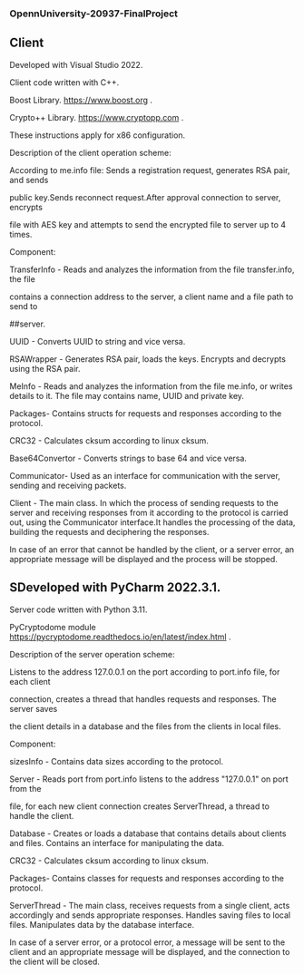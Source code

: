 ### OpennUniversity-20937-FinalProject

## Client

Developed with Visual Studio 2022.

Client code written with C++.

Boost Library. https://www.boost.org .

Crypto++ Library. https://www.cryptopp.com .

These instructions apply for x86 configuration.

Description of the client operation scheme:

According to me.info file: Sends a registration request, generates RSA pair, and sends

public key.Sends reconnect request.After approval connection to server, encrypts

file with AES key and attempts to send the encrypted file to server up to 4 times.

Component:

TransferInfo - Reads and analyzes the information from the file transfer.info, the file

contains a connection address to the server, a client name and a file path to send to

##server.

UUID - Converts UUID to string and vice versa.

RSAWrapper - Generates RSA pair, loads the keys. Encrypts and decrypts using the
RSA pair.

MeInfo - Reads and analyzes the information from the file me.info, or writes details
to it. The file may contains name, UUID and private key.

Packages- Contains structs for requests and responses according to the protocol.

CRC32 - Calculates cksum according to linux cksum.

Base64Convertor - Converts strings to base 64 and vice versa.

Communicator- Used as an interface for communication with the server, sending and
receiving packets.

Client - The main class. In which the process of sending requests to the server and
receiving responses from it according to the protocol is carried out, using the
Communicator interface.It handles the processing of the data, building the requests
and deciphering the responses.

In case of an error that cannot be handled by the client, or a server error, an
appropriate message will be displayed and the process will be stopped.

## SDeveloped with PyCharm 2022.3.1.

Server code written with Python 3.11.

PyCryptodome module https://pycryptodome.readthedocs.io/en/latest/index.html .

Description of the server operation scheme:

Listens to the address 127.0.0.1 on the port according to port.info file, for each client

connection, creates a thread that handles requests and responses. The server saves

the client details in a database and the files from the clients in local files.

Component:

sizesInfo - Contains data sizes according to the protocol.

Server - Reads port from port.info listens to the address "127.0.0.1" on port from the

file, for each new client connection creates ServerThread, a thread to handle the
client.

Database - Creates or loads a database that contains details about clients and files.
Contains an interface for manipulating the data.

CRC32 - Calculates cksum according to linux cksum.

Packages- Contains classes for requests and responses according to the protocol.

ServerThread - The main class, receives requests from a single client, acts accordingly
and sends appropriate responses. Handles saving files to local files. Manipulates data
by the database interface.

In case of a server error, or a protocol error, a message will be sent to the client and
an appropriate message will be displayed, and the connection to the client will be
closed.
